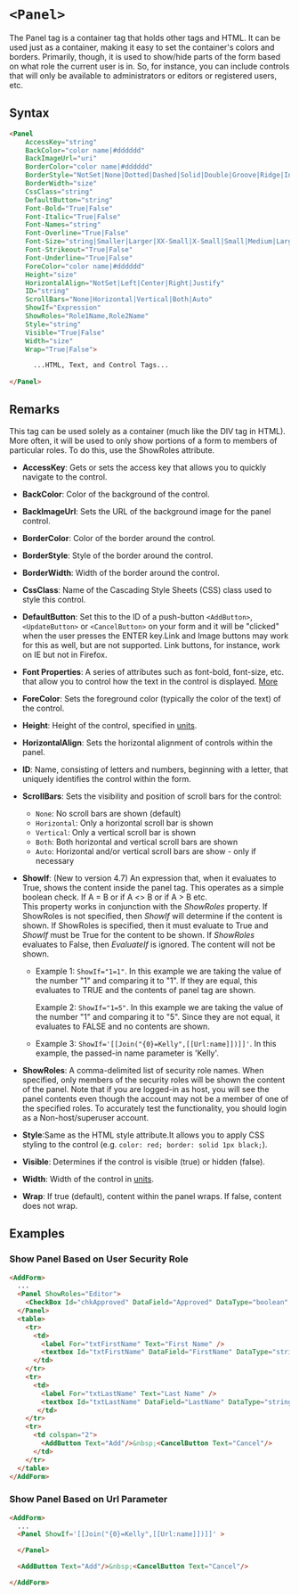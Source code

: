 # `<Panel>`

The Panel tag is a container tag that holds other tags and HTML. It can be used just as a container, making it easy to set the container's colors and borders. Primarily, though, it is used to show/hide parts of the form based on what role the current user is in. So, for instance, you can include controls that will only be available to administrators or editors or registered users, etc.

## Syntax
```html
<Panel 
    AccessKey="string" 
    BackColor="color name|#dddddd" 
    BackImageUrl="uri" 
    BorderColor="color name|#dddddd" 
    BorderStyle="NotSet|None|Dotted|Dashed|Solid|Double|Groove|Ridge|Inset|Outset" 
    BorderWidth="size" 
    CssClass="string" 
    DefaultButton="string"
    Font-Bold="True|False" 
    Font-Italic="True|False" 
    Font-Names="string" 
    Font-Overline="True|False" 
    Font-Size="string|Smaller|Larger|XX-Small|X-Small|Small|Medium|Large|X-Large|XX-Large" 
    Font-Strikeout="True|False" 
    Font-Underline="True|False" 
    ForeColor="color name|#dddddd" 
    Height="size" 
    HorizontalAlign="NotSet|Left|Center|Right|Justify" 
    ID="string" 
    ScrollBars="None|Horizontal|Vertical|Both|Auto" 
    ShowIf="Expression"
    ShowRoles="Role1Name,Role2Name"
    Style="string" 
    Visible="True|False" 
    Width="size" 
    Wrap="True|False"> 

      ...HTML, Text, and Control Tags...
 
</Panel>     
```

## Remarks

This tag can be used solely as a container (much like the DIV tag in HTML). More often, it will be used to only show portions of a form to members of particular roles. To do this, use the ShowRoles attribute.

*   **AccessKey**: Gets or sets the access key that allows you to quickly navigate to the control.  

*   **BackColor**: Color of the background of the control.  

*   **BackImageUrl**: Sets the URL of the background image for the panel control.  

*   **BorderColor**: Color of the border around the control.  

*   **BorderStyle**: Style of the border around the control.  

*   **BorderWidth**: Width of the border around the control.  

*   **CssClass**: Name of the Cascading Style Sheets (CSS) class used to style this control.  

*   **DefaultButton**: Set this to the ID of a push-button `<AddButton>`, `<UpdateButton>` or `<CancelButton>` on your form and it will be "clicked" when the user presses the ENTER key.Link and Image buttons may work for this as well, but are not supported. Link buttons, for instance, work on IE but not in Firefox.  

*   **Font Properties**: A series of attributes such as font-bold, font-size, etc. that allow you to control how the text in the control is displayed. [More ](../font-properties.md)

*   **ForeColor**: Sets the foreground color (typically the color of the text) of the control.  

*   **Height**: Height of the control, specified in [units](../unit-types.md).  

*   **HorizontalAlign**: Sets the horizontal alignment of controls within the panel.  

*   **ID**: Name, consisting of letters and numbers, beginning with a letter, that uniquely identifies the control within the form.  

*   **ScrollBars**: Sets the visibility and position of scroll bars for the control:
    *   `None`: No scroll bars are shown (default)
    *   `Horizontal`: Only a horizontal scroll bar is shown
    *   `Vertical`: Only a vertical scroll bar is shown
    *   `Both`: Both horizontal and vertical scroll bars are shown
    *   `Auto`: Horizontal and/or vertical scroll bars are show - only if necessary  

*   **ShowIf**: (New to version 4.7) An expression that, when it evaluates to True, shows the content inside the panel tag. This operates as a simple boolean check. If A = B or if A <> B or if A > B etc.  
    This property works in conjunction with the _ShowRoles_ property. If ShowRoles is not specified, then _ShowIf_ will determine if the content is shown. If ShowRoles is specified, then it must evaluate to True and _ShowIf_ must be True for the content to be shown. If _ShowRoles_ evaluates to False, then _EvaluateIf_ is ignored. The content will not be shown.
    *   Example 1: `ShowIf="1=1"`. In this example we are taking the value of the number "1" and comparing it to "1". If they are equal, this evaluates to TRUE and the contents of panel tag are shown.

        Example 2: `ShowIf="1=5"`. In this example we are taking the value of the number "1" and comparing it to "5". Since they are not equal, it evaluates to FALSE and no contents are shown.

    *   Example 3: `ShowIf='[[Join("{0}=Kelly",[[Url:name]])]]'`. In this example, the passed-in name parameter is 'Kelly'.  

*   **ShowRoles**: A comma-delimited list of security role names. When specified, only members of the security roles will be shown the content of the panel. Note that if you are logged-in as host, you will see the panel contents even though the account may not be a member of one of the specified roles. To accurately test the functionality, you should login as a Non-host/superuser account.  

*   **Style**:Same as the HTML style attribute.It allows you to apply CSS styling to the control (e.g. `color: red; border: solid 1px black;`).  

*   **Visible**: Determines if the control is visible (true) or hidden (false).  

*   **Width**: Width of the control in [units](../unit-types.md).  

*   **Wrap**: If true (default), content within the panel wraps. If false, content does not wrap.  



## Examples
### Show Panel Based on User Security Role
```html {3-5}
<AddForm>
  ...
  <Panel ShowRoles="Editor">
    <CheckBox Id="chkApproved" DataField="Approved" DataType="boolean" Text="Approved?" />
  </Panel>
  <table>
    <tr>
      <td>
        <label For="txtFirstName" Text="First Name" /> 
        <textbox Id="txtFirstName" DataField="FirstName" DataType="string" />
      </td>
    </tr>
    <tr>
      <td>
        <label For="txtLastName" Text="Last Name" /> 
        <textbox Id="txtLastName" DataField="LastName" DataType="string" />
       </td>
    </tr>
    <tr>
      <td colspan="2">
        <AddButton Text="Add"/>&nbsp;<CancelButton Text="Cancel"/>
      </td>
    </tr>
  </table>
</AddForm>
```

### Show Panel Based on Url Parameter
```html {3-5}
<AddForm>
  ...
  <Panel ShowIf='[[Join("{0}=Kelly",[[Url:name]])]]' >

  </Panel>

  <AddButton Text="Add"/>&nbsp;<CancelButton Text="Cancel"/>

</AddForm>
```
